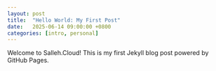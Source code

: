```yaml
---
layout: post
title:  "Hello World: My First Post"
date:   2025-06-14 09:00:00 +0800
categories: [intro, personal]
---
```

Welcome to Salleh.Cloud! This is my first Jekyll blog post powered by GitHub Pages.
